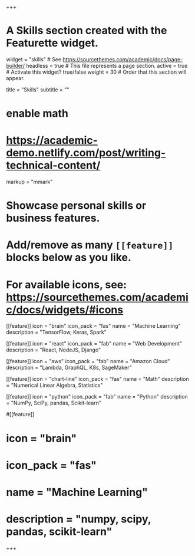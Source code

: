+++
# A Skills section created with the Featurette widget.
widget = "skills"  # See https://sourcethemes.com/academic/docs/page-builder/
headless = true  # This file represents a page section.
active = true  # Activate this widget? true/false
weight = 30  # Order that this section will appear.

title = "Skills"
subtitle = ""

# enable math
# https://academic-demo.netlify.com/post/writing-technical-content/

markup = "mmark"

# Showcase personal skills or business features.
# 
# Add/remove as many `[[feature]]` blocks below as you like.
# 
# For available icons, see: https://sourcethemes.com/academic/docs/widgets/#icons

[[feature]]
  icon = "brain"
  icon_pack = "fas"
  name = "Machine Learning"
  description = "TensorFlow, Keras, Spark"

[[feature]]
  icon = "react"
  icon_pack = "fab"
  name = "Web Development"
  description = "React, NodeJS, Django"

[[feature]]
  icon = "aws"
  icon_pack = "fab"
  name = "Amazon Cloud"
  description = "Lambda, GraphQL, K8s, SageMaker"

[[feature]]
  icon = "chart-line"
  icon_pack = "fas"
  name = "Math"
  description = "Numerical Linear Algebra, Statistics"  

[[feature]]
  icon = "python"
  icon_pack = "fab"
  name = "Python"
  description = "NumPy, SciPy, pandas, Scikit-learn"

#[[feature]]
#  icon = "brain"
#  icon_pack = "fas"
#  name = "Machine Learning"
#  description = "numpy, scipy, pandas, scikit-learn"

+++
